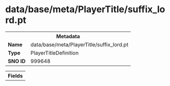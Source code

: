<h1>data/base/meta/PlayerTitle/suffix_lord.pt</h1><table><tr><th colspan="100%">Metadata</th></tr><tr><td><b>Name</b></td><td>data/base/meta/PlayerTitle/suffix_lord.pt</td></tr><tr><td><b>Type</b></td><td>PlayerTitleDefinition</td></tr><tr><td><b>SNO ID</b></td><td>999648</td></tr></table>

<table><tr><th colspan="100%">Fields</th></tr></table>

